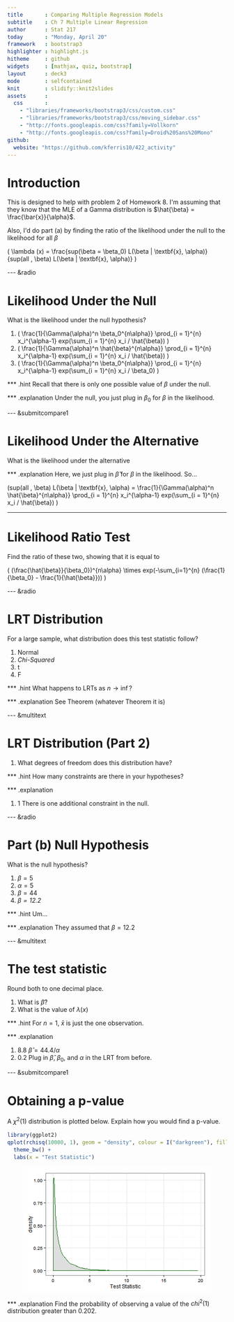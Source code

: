 ```yaml
---
title       : Comparing Multiple Regression Models
subtitle    : Ch 7 Multiple Linear Regression
author      : Stat 217
today       : "Monday, April 20"
framework   : bootstrap3
highlighter : highlight.js 
hitheme     : github      
widgets     : [mathjax, quiz, bootstrap]
layout      : deck3
mode        : selfcontained 
knit        : slidify::knit2slides
assets      : 
  css       : 
    - "libraries/frameworks/bootstrap3/css/custom.css"
    - "libraries/frameworks/bootstrap3/css/moving_sidebar.css"
    - "http://fonts.googleapis.com/css?family=Vollkorn"
    - "http://fonts.googleapis.com/css?family=Droid%20Sans%20Mono"
github:
  website: "https://github.com/kferris10/422_activity"
---
```




# Introduction

This is designed to help with problem 2 of Homework 8.  I'm assuming that they know that the MLE of a Gamma distribution is $\hat{\beta} = \frac{\bar{x}}{\alpha}$.

Also, I'd do part (a) by finding the ratio of the likelihood under the null to the likelihood for all $\beta$

\( \lambda (x) = \frac{sup(\beta = \beta_0) L(\beta | \textbf{x}, \alpha)}{sup(all \, \beta) L(\beta | \textbf{x}, \alpha)} \)

--- &radio
# Likelihood Under the Null

What is the likelihood under the null hypothesis?

1. \( \frac{1}{\Gamma(\alpha)^n \beta_0^{n\alpha}} \prod_{i = 1}^{n} x_i^{\alpha-1} exp(\sum_{i = 1}^{n} x_i / \hat{\beta}) \)
2. \( \frac{1}{\Gamma(\alpha)^n \hat{\beta}^{n\alpha}} \prod_{i = 1}^{n} x_i^{\alpha-1} exp(\sum_{i = 1}^{n} x_i / \hat{\beta}) \)
3. \( \frac{1}{\Gamma(\alpha)^n \beta_0^{n\alpha}} \prod_{i = 1}^{n} x_i^{\alpha-1} exp(\sum_{i = 1}^{n} x_i / \beta_0) \)

*** .hint
Recall that there is only one possible value of $\beta$ under the null.

*** .explanation
Under the null, you just plug in $\beta_0$ for $\beta$ in the likelihood.

--- &submitcompare1
# Likelihood Under the Alternative

What is the likelihood under the alternative

*** .explanation
Here, we just plug in $\hat{\beta}$ for $\beta$ in the likelihood.  So...

\(sup(all \, \beta) L(\beta | \textbf{x}, \alpha) =  \frac{1}{\Gamma(\alpha)^n \hat{\beta}^{n\alpha}} \prod_{i = 1}^{n} x_i^{\alpha-1} exp(\sum_{i = 1}^{n} x_i / \hat{\beta}) \)

---
# Likelihood Ratio Test

Find the ratio of these two, showing that it is equal to 

\( (\frac{\hat{\beta}}{\beta_0})^{n\alpha} \times exp(-\sum_{i=1}^{n} (\frac{1}{\beta_0} - \frac{1}{\hat{\beta}})) \)

--- &radio
# LRT Distribution

For a large sample, what distribution does this test statistic follow?

1. Normal
2. _Chi-Squared_
3. t
4. F

*** .hint
What happens to LRTs as $n \rightarrow \inf$?

*** .explanation
See Theorem (whatever Theorem it is)

--- &multitext
# LRT Distribution (Part 2)

1. What degrees of freedom does this distribution have?

*** .hint
How many constraints are there in your hypotheses?

*** .explanation
1. <span class = "answer">1</span>
There is one additional constraint in the null.

--- &radio
# Part (b) Null Hypothesis

What is the null hypothesis?

1. $\beta = 5$
2. $\alpha = 5$
3. $\beta = 44$
4. _$\beta = 12.2$_

*** .hint
Um...

*** .explanation
They assumed that $\beta = 12.2$ 

--- &multitext
# The test statistic

Round both to one decimal place.

1. What is $\hat{\beta}$?
2. What is the value of $\lambda (x)$

*** .hint
For $n = 1$, $\bar{x}$ is just the one observation.

*** .explanation
1. <span class = "answer">8.8</span>
$\hat{\beta} = 44.4 / \alpha$
2. <span class = "answer">0.2</span>
Plug in $\hat{\beta}$, $\beta_0$, and $\alpha$ in the LRT from before.

--- &submitcompare1
# Obtaining a p-value

A $\chi^2(1)$ distribution is plotted below.  Explain how you would find a p-value.


```r
library(ggplot2)
qplot(rchisq(10000, 1), geom = "density", colour = I("darkgreen"), fill = I("grey"), alpha = I(.5)) + 
  theme_bw() + 
  labs(x = "Test Statistic")
```

<img src="assets/fig/chisq1-1.png" title="plot of chunk chisq1" alt="plot of chunk chisq1" style="display: block; margin: auto;" />

*** .explanation
Find the probability of observing a value of the $chi^2(1)$ distribution greater than 0.202.











